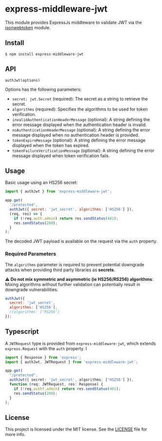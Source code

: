# express-middleware-jwt

This module provides ExpressJs middleware to validate JWT via the [jsonwebtoken](https://www.npmjs.com/package/jsonwebtoken) module.

## Install

```
$ npm install express-middleware-jwt
```

## API

`authJwt(options)`

Options has the following parameters:

- `secret: jwt.Secret` (required): The secret as a string to retrieve the secret.
- `algorithms` (required): Specifies the algorithms to be used for token verification.
- `invalidAuthenticationHeaderMessage` (optional): A string defining the error message displayed when the authentication header is invalid.
- `noAuthenticationHeaderMessage` (optional):  A string defining the error message displayed when no authentication header is provided.
- `tokenExpireMessage` (optional): A string defining the error message displayed when the token has expired.
- `tokenFailureVerificationMessage` (optional): A string defining the error message displayed when token verification fails.


## Usage

Basic usage using an HS256 secret:

```javascript
import { authJwt } from 'express-middleware-jwt';

app.get(
  '/protected',
  authJwt({ secret: 'jwt_secret', algorithms: ['HS256'] }),
  (req, res) => {
    if (!req.auth.admin) return res.sendStatus(401);
    res.sendStatus(200);
  }
);
```

The decoded JWT payload is available on the request via the `auth` property.

### Required Parameters

The `algorithms` parameter is required to prevent potential downgrade attacks when providing third party libraries as **secrets**.

:warning: **Do not mix symmetric and asymmetric (ie HS256/RS256) algorithms**: Mixing algorithms without further validation can potentially result in downgrade vulnerabilities.

```javascript
authJwt({
  secret: 'jwt_secret',
  algorithms: ['HS256'],
  //algorithms: ['RS256']
});
```


## Typescript

A `JWTRequest` type is provided from `express-middleware-jwt`, which extends `express.Request` with the `auth` property. I

```typescript
import { Response } from 'express';
import { authJwt, JWTRequest } from 'express-middleware-jwt';

app.get(
  "/protected",
  authJwt({ secret: 'jwt_secret', algorithms: ['HS256'] }),
  function (req: JWTRequest, res: Response) {
    if (!req.auth?.admin) return res.sendStatus(401);
    res.sendStatus(200);
  }
);
```

## License

This project is licensed under the MIT license. See the [LICENSE](LICENSE) file for more info.